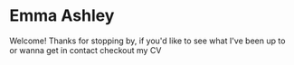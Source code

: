 # Emma Ashley
Welcome! Thanks for stopping by, if you'd like to see what I've been up to or wanna get in contact checkout my CV
